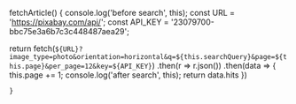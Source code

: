 fetchArticle() {
console.log('before search', this);
const URL = 'https://pixabay.com/api/';
const API_KEY = '23079700-bbc75e3a6b7c3c448487aea29';

return fetch(`${URL}?image_type=photo&orientation=horizontal&q=${this.searchQuery}&page=${this.page}&per_page=12&key=${API_KEY}`)
.then(r => r.json())
.then(data => {
this.page += 1;
console.log('after search', this);
return data.hits
})

    }
